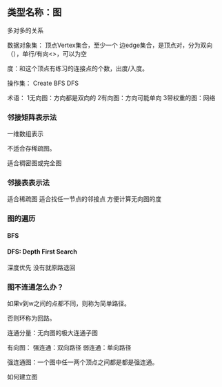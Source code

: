 ## 类型名称：图
多对多的关系

数据对象集：
顶点Vertex集合，至少一个
边edge集合，是顶点对，分为双向（），单行/有向<>，可以为空

度：和这个顶点有练习的连接点的个数，出度/入度。

操作集：
Create
BFS
DFS

术语：
1无向图：方向都是双向的
2有向图：方向可能单向
3带权重的图：网络

### 邻接矩阵表示法
一维数组表示

不适合存稀疏图。

适合稠密图或完全图

### 邻接表表示法
适合稀疏图
适合找任一节点的邻接点
方便计算无向图的度

### 图的遍历

#### BFS

#### DFS: Depth First Search 
深度优先
没有就原路退回

### 图不连通怎么办？

如果v到w之间的点都不同，则称为简单路径。

否则环称为回路。

连通分量：无向图的极大连通子图

有向图：
强连通：双向路径
弱连通：单向路径

强连通图：一个图中任一两个顶点之间都是都是强连通。

如何建立图
